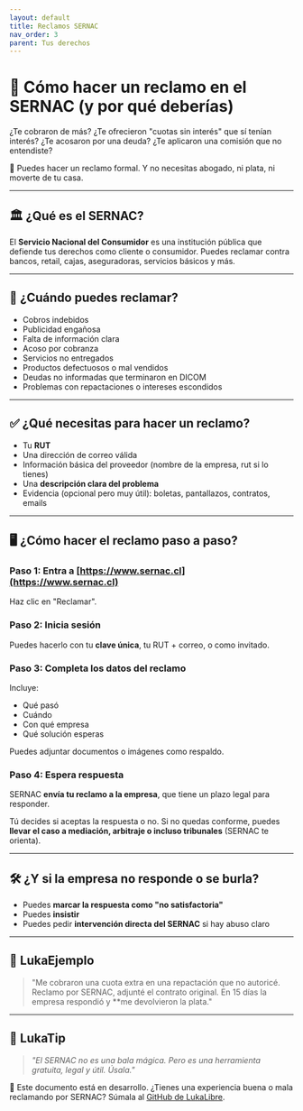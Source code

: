 ```yaml
---
layout: default
title: Reclamos SERNAC
nav_order: 3
parent: Tus derechos
---
```


# 📢 Cómo hacer un reclamo en el SERNAC (y por qué deberías)

¿Te cobraron de más?
¿Te ofrecieron "cuotas sin interés" que sí tenían interés?
¿Te acosaron por una deuda?
¿Te aplicaron una comisión que no entendiste?

📣 Puedes hacer un reclamo formal.
Y no necesitas abogado, ni plata, ni moverte de tu casa.

---

## 🏛️ ¿Qué es el SERNAC?

El **Servicio Nacional del Consumidor** es una institución pública que defiende tus derechos como cliente o consumidor.
Puedes reclamar contra bancos, retail, cajas, aseguradoras, servicios básicos y más.

---

## 📌 ¿Cuándo puedes reclamar?

- Cobros indebidos
- Publicidad engañosa
- Falta de información clara
- Acoso por cobranza
- Servicios no entregados
- Productos defectuosos o mal vendidos
- Deudas no informadas que terminaron en DICOM
- Problemas con repactaciones o intereses escondidos

---

## ✅ ¿Qué necesitas para hacer un reclamo?

- Tu **RUT**
- Una dirección de correo válida
- Información básica del proveedor (nombre de la empresa, rut si lo tienes)
- Una **descripción clara del problema**
- Evidencia (opcional pero muy útil): boletas, pantallazos, contratos, emails

---

## 🖥️ ¿Cómo hacer el reclamo paso a paso?

### Paso 1: Entra a [https://www.sernac.cl](https://www.sernac.cl)

Haz clic en "Reclamar".

### Paso 2: Inicia sesión

Puedes hacerlo con tu **clave única**, tu RUT + correo, o como invitado.

### Paso 3: Completa los datos del reclamo

Incluye:

- Qué pasó
- Cuándo
- Con qué empresa
- Qué solución esperas

Puedes adjuntar documentos o imágenes como respaldo.

### Paso 4: Espera respuesta

SERNAC **envía tu reclamo a la empresa**, que tiene un plazo legal para responder.

Tú decides si aceptas la respuesta o no.
Si no quedas conforme, puedes **llevar el caso a mediación, arbitraje o incluso tribunales** (SERNAC te orienta).

---

## 🛠️ ¿Y si la empresa no responde o se burla?

- Puedes **marcar la respuesta como "no satisfactoria"**
- Puedes **insistir**
- Puedes pedir **intervención directa del SERNAC** si hay abuso claro

---

## 💬 LukaEjemplo

> "Me cobraron una cuota extra en una repactación que no autoricé.
> Reclamo por SERNAC, adjunté el contrato original.
> En 15 días la empresa respondió y **me devolvieron la plata."

---

## 🧠 LukaTip

> *"El SERNAC no es una bala mágica. Pero es una herramienta gratuita, legal y útil. Úsala."*

📌 Este documento está en desarrollo.
¿Tienes una experiencia buena o mala reclamando por SERNAC? Súmala al [GitHub de LukaLibre](https://github.com/raestrada/lukalibre).
